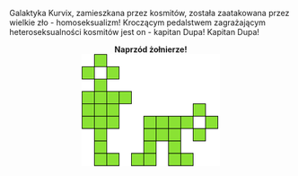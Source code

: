 Galaktyka Kurvix, zamieszkana przez kosmitów, została zaatakowana przez wielkie zło - homoseksualizm! Kroczącym pedalstwem zagrażającym heteroseksualności kosmitów jest on - kapitan Dupa! Kapitan Dupa!

<div align="center">
<a hred="https://megaemce.github.io/KapitanDupa/">
<b> Naprzód żołnierze!</b><br>
<img src="https://github.com/Megaemce/KapitanDupa/blob/master/deactive.svg" height="200px">
 </a>
</div>
